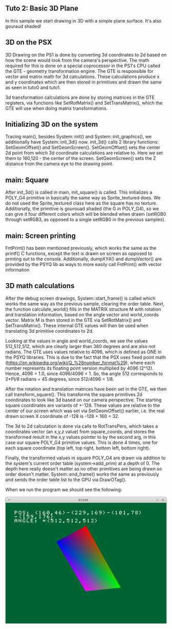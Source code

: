## Tuto 2: Basic 3D Plane

In this sample we start drawing in 3D with a simple plane surface.
It's also gouraud shaded!

## 3D on the PSX

3D Drawing on the PS1 is done by converting 3d coordinates to 2d based
on how the scene would look from the camera's perspective. The math
required for this is done on a special coprocessor in the PS1's CPU
called the GTE - geometry transformation engine. The GTE is responsible
for vector and matrix math for 3d calculations. These calculations produce
x and y coordinates which are then stored in primitives and drawn the same
as seen in tuto0 and tuto1.

3d transformation calculations are done by storing matrices in the GTE registers,
via functions like SetRotMatrix() and SetTransMatrix(),
which the GTE will use when doing matrix transformations.

## Initializing 3D on the system

Tracing main(), besides System::init() and System::init_graphics(), we additionally
have System::init_3d() now. init_3d() calls 2 library functions: SetGeomOffset() and
SetGeomScreen(). SetGeomOffset() sets the center 2d point from which 3d coordinate calculations
are relative to. Here we set them to 160,120 - the center of the screen. SetGeomScreen() sets
the Z distance from the camera eye to the drawing point.

## main: Square
After init_3d() is called in main, init_square() is called. This initializes 
a POLY_G4 primitive in basically the same way as Sprite_textured does. We do not
used the Sprite_textured class here as the square has no texture. Additionally,
the primitive is gourouad shaded (the G in POLY_G4), so we can give it four
different colors which will be blended when drawn (setRGB0 through setRGB3, as 
opposed to a single setRGB0 in the previous samples).

## main: Screen printing
FntPrint() has been mentioned previously, which works the same as the printf() C
functions, except the text is drawn on screen as opposed to printing out to the console.
Additionally, dumpXY4() and dumpVector() are provided by the PSYQ lib as ways to more
easily call FntPrint() with vector information

## 3D math calculations
After the debug screen drawings, System::start_frame() is called which works the
same way as the previous sample, clearing the order table. Next, the function
calculate_world() fills in the MATRIX structure M with rotation and translation
information, based on the angle vector and world_coords vector. Matrix M is then
stored in the GTE via SetRotMatrix() and SetTransMatrix(). These internal GTE
values will then be used when translating 3d primitive coordinates to 2d.

Looking at the values in angle and world_coords, we see the values 512,512,512, which
are clearly larger than 360 degrees and are also not radians. The GTE uses values
relative to 4096, which is defined as ONE in the PSYQ libraries. This is due to
the fact that the PSX uses fixed point math 
(https://en.wikipedia.org/wiki/Q_%28number_format%29), where each number represents
its floating point version multiplied by 4096 (2^12). Hence, 4096 = 1.0, since 
4096/4096 = 1. So, the angle 512 corresponds to 2\*PI/8 radians = 45 degrees, since
512/4096 = 1/8.

After the rotation and translation matrices have been set in the GTE, we then call
transform_square(). This transforms the square primitives 2d coordinates to look
like 3d based on our camera perspective. The starting square coordinates are
variants of +-128. These values are relative to the center of our screen which was
set via SetGeomOffset() earlier, i.e. the real drawn screen X coordinate of -128
is -128 + 160 = 32.

The 3d to 2d calculation is done via calls to RotTransPers, which takes a coordinates
vector (an x,y,z value) from square_coords, and stores the transformed result
in the x,y values pointer to by the second arg, in this case our square
POLY_G4 primitive values. This is done 4 times, one for each square coordinate
(top left, top right, bottom left, bottom right).

Finally, the transformed values in square POLY_G4 are drawn via addition to the system's
current order table (system->add_prim) at a depth of 0. The depth here really
doesn't matter as no other primitives are being drawn so order doesn't matter.
System::end_frame() works the same as previously and sends the order table list
to the GPU via DrawOTag().

When we run the program we should see the following:

![Missing Screenshot](./screenshot.png "Tuto2 screenshot")

